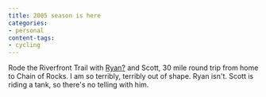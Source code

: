```yaml
---
title: 2005 season is here
categories:
- personal
content-tags:
- cycling
---
```


Rode the Riverfront Trail with [Ryan?][1] and Scott, 30 mile round trip from home to Chain of Rocks.  I am so terribly, terribly out of shape.  Ryan isn't.  Scott is riding a tank, so there's no telling with him.

   [1]: http://nopaper.net/
